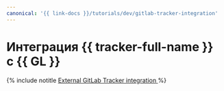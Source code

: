 ```yaml
---
canonical: '{{ link-docs }}/tutorials/dev/gitlab-tracker-integration'
---
```


# Интеграция {{ tracker-full-name }} с {{ GL }}


{% include notitle [External GitLab Tracker integration ](../../_tutorials/dev/external-gitlab-tracker-integration.md) %}


